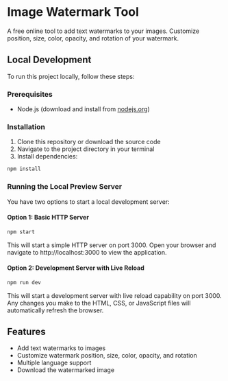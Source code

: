 # Image Watermark Tool

A free online tool to add text watermarks to your images. Customize position, size, color, opacity, and rotation of your watermark.

## Local Development

To run this project locally, follow these steps:

### Prerequisites

- Node.js (download and install from [nodejs.org](https://nodejs.org/))

### Installation

1. Clone this repository or download the source code
2. Navigate to the project directory in your terminal
3. Install dependencies:

```bash
npm install
```

### Running the Local Preview Server

You have two options to start a local development server:

#### Option 1: Basic HTTP Server

```bash
npm start
```

This will start a simple HTTP server on port 3000. Open your browser and navigate to http://localhost:3000 to view the application.

#### Option 2: Development Server with Live Reload

```bash
npm run dev
```

This will start a development server with live reload capability on port 3000. Any changes you make to the HTML, CSS, or JavaScript files will automatically refresh the browser.

## Features

- Add text watermarks to images
- Customize watermark position, size, color, opacity, and rotation
- Multiple language support
- Download the watermarked image